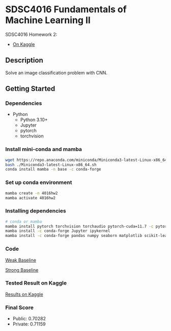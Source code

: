 # SDSC4016 Fundamentals of Machine Learning II

SDSC4016 Homework 2:

- [On Kaggle](https://www.kaggle.com/competitions/sdsc4016-fundls-of-ml-2-hw2/overview)

## Description

Solve an image classification problem with CNN.

## Getting Started

### Dependencies

- Python
  - Python 3.10+
  - Jupyter
  - pytorch
  - torchvision

### Install mini-conda and mamba

```bash
wget https://repo.anaconda.com/miniconda/Miniconda3-latest-Linux-x86_64.sh
bash ./Miniconda3-latest-Linux-x86_64.sh
conda install mamba -n base -c conda-forge
```

### Set up conda environment

```bash
mamba create -n 4016hw2
mamba activate 4016hw2
```

### Installing dependencies

```bash
# conda or mamba
mamba install pytorch torchvision torchaudio pytorch-cuda=11.7 -c pytorch -c nvidia
mamba install -c conda-forge Jupyter ipykernel
mamba install -c conda-forge pandas numpy seaborn matplotlib scikit-learn tqdm
```

### Code

[Weak Baseline](src/HW2_Baseline.ipynb)

[Strong Baseline](src/model/efficientnetv2/HW2_efficientnetv2_lV8_final.ipynb)

<!-- ### Dataset

[Training set](data/training/)

[Testing set](data/testing/) -->

### Tested Result on Kaggle

[Results on Kaggle](md/kaggle.md)

### Final Score

- Public: 0.70282
- Private: 0.71159
